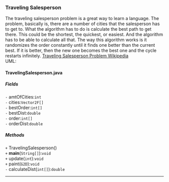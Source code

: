 ### Traveling Salesperson
The traveling salesperson problem is a great way to learn a language. The problem, basically is, there are a number of cities that the salesperson has to get to. What the algorithm has to do is calculate the best path to get there. This could be the shortest, the quickest, or easiest. And the algorithm has to be able to calculate all that. The way this algorithm works is it randomizes the order constantly until it finds one better than the current best. If it is better, then the new one becomes the best one and the cycle restarts infinitely.
[Traveling Salesperson Problem Wikipedia](https://en.wikipedia.org/wiki/Travelling_salesman_problem)  
UML:
#### TravelingSalesperson.java
##### Fields
`-` amtOfCities:`int`  
`-` cities:`Vector2F[]`  
`-` bestOrder:`int[]`  
`-` bestDist:`double`  
`-` order:`int[]`  
`-` orderDist:`double`  
##### Methods
`+` TravelingSalesperson()  
`+` **main**(`String[]`):`void`  
`+` update(`int`):`void`  
`+` paint(`G2D`):`void`  
`-` calculateDist(`int[]`):`double`
***